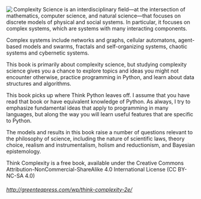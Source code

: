 <img align="left" src="http://greenteapress.com/wp/wp-content/uploads/2018/09/think_complexity_2e.jpg">
Complexity Science is an interdisciplinary 
field—at the intersection of mathematics, computer science, and natural science—that focuses on discrete models of physical and
social systems. In particular, it focuses on complex systems, which are systems with many interacting components.

Complex systems include networks and graphs, cellular automatons, agent-based models and swarms, fractals and self-organizing systems, chaotic systems and cybernetic systems.

This book is primarily about complexity science, but studying complexity science gives you a chance to explore topics and ideas you might not encounter otherwise, practice programming in Python, and learn about data structures and algorithms.

This book picks up where Think Python leaves off. I assume that you have read that book or have equivalent knowledge of Python. As always, I try to emphasize fundamental ideas that apply to programming in many languages, but along the way you will learn useful features that are specific to Python.

The models and results in this book raise a number of questions relevant to the philosophy of science, including the nature of scientific laws, theory choice, realism and instrumentalism, holism and reductionism, and Bayesian epistemology.

Think Complexity is a free book, available under the Creative Commons Attribution-NonCommercial-ShareAlike 4.0 International License (CC BY-NC-SA 4.0)
###### http://greenteapress.com/wp/think-complexity-2e/
